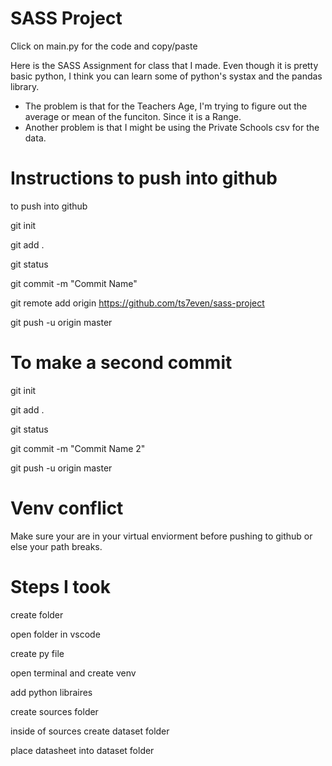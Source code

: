 # SASS Project
Click on main.py for the code and copy/paste  

Here is the SASS Assignment for class that I made. Even though it is pretty basic python, I think you can learn some of python's systax and the pandas library. 
- The problem is that for the Teachers Age, I'm trying to figure out the average or mean of the funciton. Since it is a Range. 
- Another problem is that I might be using the Private Schools csv for the data. 


# Instructions to push into github 
to push into github 

git init 

git add . 

git status 

git commit -m "Commit Name"

git remote add origin https://github.com/ts7even/sass-project

git push -u origin master 

# To make a second commit 
git init 

git add . 

git status 

git commit -m "Commit Name 2"

git push -u origin master


# Venv conflict
Make sure your are in your virtual enviorment before pushing to github or else your path breaks.

# Steps I took 
create folder 

open folder in vscode 

create py file 

open terminal and create venv

add python libraires 

create sources folder

inside of sources create dataset folder 

place datasheet into dataset folder
